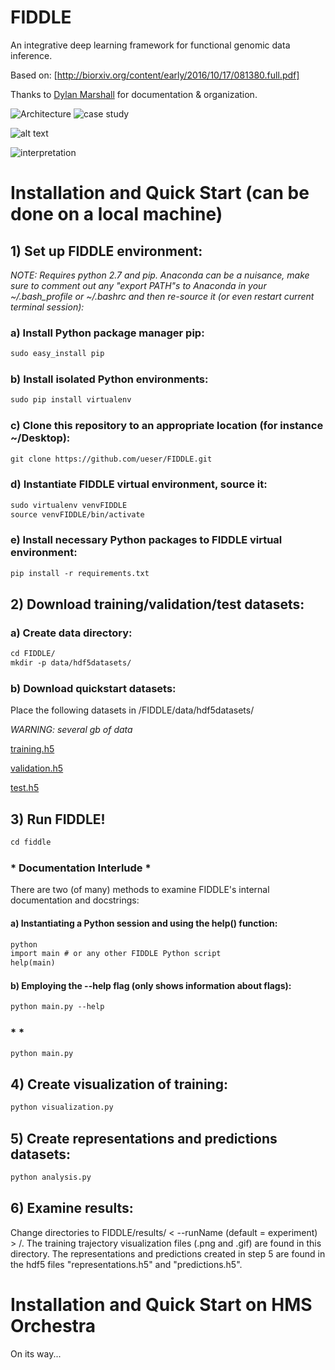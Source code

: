 # FIDDLE

An integrative deep learning framework for functional genomic data inference.

Based on: [http://biorxiv.org/content/early/2016/10/17/081380.full.pdf]

Thanks to [Dylan Marshall](https://github.com/DylanM-Marshall) for documentation & organization.

<img src="https://preview.ibb.co/iDo3v5/FIDDLE_001.jpg" title="Architecture" />
<img src="https://preview.ibb.co/eSebF5/FIDDLE_002.jpg" title="case study" />

![alt text](https://cloud.githubusercontent.com/assets/1741502/24565878/28229be6-1625-11e7-88e5-555508e3e25c.gif)

<img src="https://preview.ibb.co/mwc2oQ/FIDDLE_003.jpg" title="interpretation" />

# Installation and Quick Start (can be done on a local machine)

## 1) Set up FIDDLE environment:

_NOTE: Requires python 2.7 and pip. Anaconda can be a nuisance, make sure to comment out any "export PATH"s to Anaconda in your ~/.bash_profile or ~/.bashrc and then re-source it (or even restart current terminal session):_

### a) Install Python package manager pip:

```markdown 
sudo easy_install pip 
```

### b) Install isolated Python environments:

```markdown
sudo pip install virtualenv
```

### c) Clone this repository to an appropriate location (for instance ~/Desktop):

```markdown 
git clone https://github.com/ueser/FIDDLE.git 
```

### d) Instantiate FIDDLE virtual environment, source it:

```markdown
sudo virtualenv venvFIDDLE
source venvFIDDLE/bin/activate
```

### e) Install necessary Python packages to FIDDLE virtual environment:

```markdown
pip install -r requirements.txt
```

## 2) Download training/validation/test datasets:

### a) Create data directory:

```markdown
cd FIDDLE/
mkdir -p data/hdf5datasets/
```

### b) Download quickstart datasets: 

Place the following datasets in /FIDDLE/data/hdf5datasets/

_WARNING: several gb of data_

[training.h5](https://drive.google.com/file/d/0B9aDFb1Ds4IzWWZ5aWhtTkVUWE0/view?usp=sharing)

[validation.h5](https://drive.google.com/file/d/0B9aDFb1Ds4IzZ3JrLXp3SEY5aGs/view?usp=sharing)

[test.h5](https://drive.google.com/file/d/0B9aDFb1Ds4IzT05wTTZVQmFvcG8/view?usp=sharing)

## 3) Run FIDDLE!

```markdown
cd fiddle
```

### * Documentation Interlude *

There are two (of many) methods to examine FIDDLE's internal documentation and docstrings:

#### a) Instantiating a Python session and using the help() function:

```markdown
python
import main # or any other FIDDLE Python script
help(main)
```

#### b) Employing the --help flag (only shows information about flags):

```markdown
python main.py --help
```

### * *

```markdown
python main.py
```

## 4) Create visualization of training:

```markdown
python visualization.py
```

## 5) Create representations and predictions datasets:

```markdown
python analysis.py
```

## 6) Examine results:

Change directories to FIDDLE/results/ < --runName (default = experiment) > /. The training trajectory visualization files (.png and .gif) are found in this directory. The representations and predictions created in step 5 are found in the hdf5 files "representations.h5" and "predictions.h5".

# Installation and Quick Start on HMS Orchestra

On its way...
